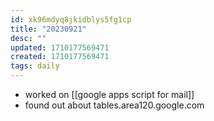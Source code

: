 ```yaml
---
id: xk96mdyq8jkidblys5fg1cp
title: "20230921"
desc: ""
updated: 1710177569471
created: 1710177569471
tags: daily
---
```

- worked on [[google apps script for mail]]
- found out about tables.area120.google.com

